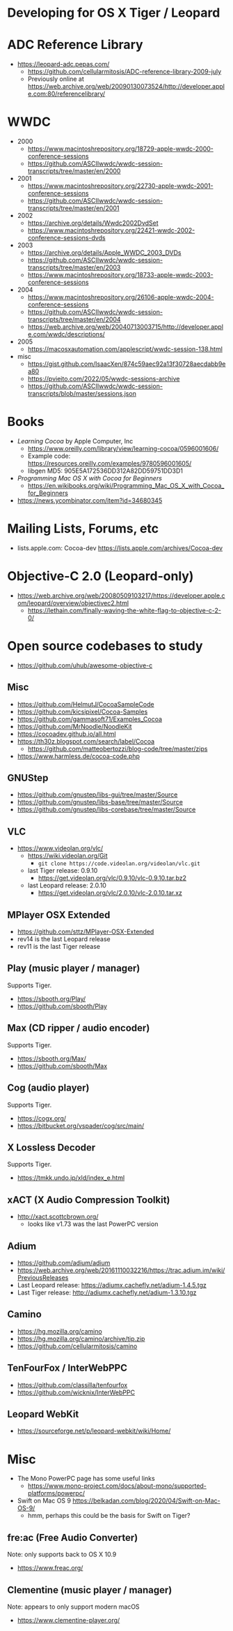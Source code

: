 # Developing for OS X Tiger / Leopard


# ADC Reference Library

- https://leopard-adc.pepas.com/
  - https://github.com/cellularmitosis/ADC-reference-library-2009-july
  - Previously online at https://web.archive.org/web/20090130073524/http://developer.apple.com:80/referencelibrary/


# WWDC

- 2000
  - https://www.macintoshrepository.org/18729-apple-wwdc-2000-conference-sessions
  - https://github.com/ASCIIwwdc/wwdc-session-transcripts/tree/master/en/2000
- 2001
  - https://www.macintoshrepository.org/22730-apple-wwdc-2001-conference-sessions
  - https://github.com/ASCIIwwdc/wwdc-session-transcripts/tree/master/en/2001
- 2002
  - https://archive.org/details/Wwdc2002DvdSet
  - https://www.macintoshrepository.org/22421-wwdc-2002-conference-sessions-dvds
- 2003
  - https://archive.org/details/Apple_WWDC_2003_DVDs
  - https://github.com/ASCIIwwdc/wwdc-session-transcripts/tree/master/en/2003
  - https://www.macintoshrepository.org/18733-apple-wwdc-2003-conference-sessions
- 2004
  - https://www.macintoshrepository.org/26106-apple-wwdc-2004-conference-sessions
  - https://github.com/ASCIIwwdc/wwdc-session-transcripts/tree/master/en/2004
  - https://web.archive.org/web/20040713003715/http://developer.apple.com/wwdc/descriptions/
- 2005
  - https://macosxautomation.com/applescript/wwdc-session-138.html
- misc
  - https://gist.github.com/IsaacXen/874c59aec92a13f30728aecdabb9ea80
  - https://pvieito.com/2022/05/wwdc-sessions-archive
  - https://github.com/ASCIIwwdc/wwdc-session-transcripts/blob/master/sessions.json


# Books

- _Learning Cocoa_ by Apple Computer, Inc
  - https://www.oreilly.com/library/view/learning-cocoa/0596001606/
  - Example code: https://resources.oreilly.com/examples/9780596001605/
  - libgen MD5: 905E5A172536DD312A82DD59751DD3D1
- _Programming Mac OS X with Cocoa for Beginners_
  - https://en.wikibooks.org/wiki/Programming_Mac_OS_X_with_Cocoa_for_Beginners
- https://news.ycombinator.com/item?id=34680345


# Mailing Lists, Forums, etc

- lists.apple.com: Cocoa-dev https://lists.apple.com/archives/Cocoa-dev


# Objective-C 2.0 (Leopard-only)

- https://web.archive.org/web/20080509103217/https://developer.apple.com/leopard/overview/objectivec2.html
  - https://lethain.com/finally-waving-the-white-flag-to-objective-c-2-0/


# Open source codebases to study

- https://github.com/uhub/awesome-objective-c


## Misc

- https://github.com/HelmutJ/CocoaSampleCode
- https://github.com/kicsipixel/Cocoa-Samples
- https://github.com/gammasoft71/Examples_Cocoa
- https://github.com/MrNoodle/NoodleKit
- https://cocoadev.github.io/all.html
- https://th30z.blogspot.com/search/label/Cocoa
  - https://github.com/matteobertozzi/blog-code/tree/master/zips
- https://www.harmless.de/cocoa-code.php


## GNUStep

- https://github.com/gnustep/libs-gui/tree/master/Source
- https://github.com/gnustep/libs-base/tree/master/Source
- https://github.com/gnustep/libs-corebase/tree/master/Source


## VLC

- https://www.videolan.org/vlc/
  - https://wiki.videolan.org/Git
    - `git clone https://code.videolan.org/videolan/vlc.git`
  - last Tiger release: 0.9.10
    - https://get.videolan.org/vlc/0.9.10/vlc-0.9.10.tar.bz2
  - last Leopard release: 2.0.10
    - https://get.videolan.org/vlc/2.0.10/vlc-2.0.10.tar.xz


## MPlayer OSX Extended

- https://github.com/sttz/MPlayer-OSX-Extended
- rev14 is the last Leopard release
- rev11 is the last Tiger release


## Play (music player / manager)

Supports Tiger.

- https://sbooth.org/Play/
- https://github.com/sbooth/Play


## Max (CD ripper / audio encoder)

Supports Tiger.

- https://sbooth.org/Max/
- https://github.com/sbooth/Max


## Cog (audio player)

Supports Tiger.

- https://cogx.org/
- https://bitbucket.org/vspader/cog/src/main/


## X Lossless Decoder

Supports Tiger.

- https://tmkk.undo.jp/xld/index_e.html


## xACT (X Audio Compression Toolkit)

- http://xact.scottcbrown.org/
  - looks like v1.73 was the last PowerPC version


## Adium

- https://github.com/adium/adium
- https://web.archive.org/web/20161110032216/https://trac.adium.im/wiki/PreviousReleases
- Last Leopard release: https://adiumx.cachefly.net/adium-1.4.5.tgz
- Last Tiger release: http://adiumx.cachefly.net/adium-1.3.10.tgz


## Camino

- https://hg.mozilla.org/camino
- https://hg.mozilla.org/camino/archive/tip.zip
- https://github.com/cellularmitosis/camino


## TenFourFox / InterWebPPC

- https://github.com/classilla/tenfourfox
- https://github.com/wicknix/InterWebPPC


## Leopard WebKit

- https://sourceforge.net/p/leopard-webkit/wiki/Home/


# Misc

- The Mono PowerPC page has some useful links
  - https://www.mono-project.com/docs/about-mono/supported-platforms/powerpc/
- Swift on Mac OS 9 https://belkadan.com/blog/2020/04/Swift-on-Mac-OS-9/
  - hmm, perhaps this could be the basis for Swift on Tiger?


## fre:ac (Free Audio Converter)

Note: only supports back to OS X 10.9

- https://www.freac.org/


## Clementine (music player / manager)

Note: appears to only support modern macOS

- https://www.clementine-player.org/
